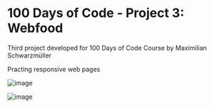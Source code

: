# 100 Days of Code - Project 3: Webfood
Third project developed for 100 Days of Code Course by Maximilian Schwarzmüller

Practing responsive web pages

![image](https://user-images.githubusercontent.com/3860575/212778145-9b925cbf-72fe-4898-9de8-b4f3b26bb34a.png)

![image](https://user-images.githubusercontent.com/3860575/212778236-b05819e4-a114-4f98-8467-e68a68a9b158.png)

